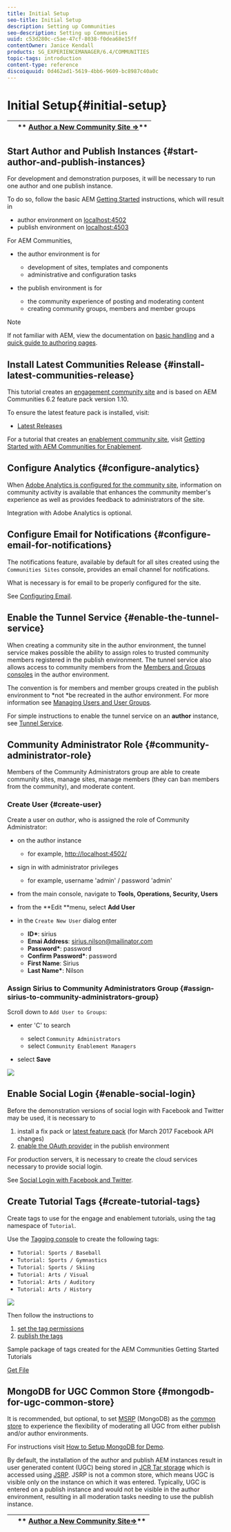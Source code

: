 ```yaml
---
title: Initial Setup
seo-title: Initial Setup
description: Setting up Communities
seo-description: Setting up Communities
uuid: c53d280c-c5ae-47cf-8038-f0dea68e15ff
contentOwner: Janice Kendall
products: SG_EXPERIENCEMANAGER/6.4/COMMUNITIES
topic-tags: introduction
content-type: reference
discoiquuid: 0d462ad1-5619-4bb6-9609-bc8987c40a0c
---
```


# Initial Setup{#initial-setup}

|   |** [Author a New Community Site ⇒](/help/communities/create-site.md)** |
|---|---|

## Start Author and Publish Instances {#start-author-and-publish-instances}

For development and demonstration purposes, it will be necessary to run one author and one publish instance.

To do so, follow the basic AEM [Getting Started](/help/sites/deploying/using/deploy.md#getting-started) instructions, which will result in

* author environment on [localhost:4502](http://localhost:4502/)
* publish environment on [localhost:4503](http://localhost:4503/)

For AEM Communities,

* the author environment is for

    * development of sites, templates and components
    * administrative and configuration tasks

* the publish environment is for

    * the community experience of posting and moderating content
    * creating community groups, members and member groups

>[!NOTE]
>
>If not familiar with AEM, view the documentation on [basic handling](/help/sites/authoring/using/basic-handling.md) and a [quick guide to authoring pages](/help/sites/authoring/using/qg-page-authoring.md).

## Install Latest Communities Release {#install-latest-communities-release}

This tutorial creates an [engagement community site](/help/communities/overview.md#engagement-community) and is based on AEM Communities 6.2 feature pack version 1.10.

To ensure the latest feature pack is installed, visit:

* [Latest Releases](/help/communities/deploy-communities.md#latest-releases)

For a tutorial that creates an [enablement community site](/help/communities/overview.md#enablement-community), visit [Getting Started with AEM Communities for Enablement](/help/communities/getting-started-enablement.md).

## Configure Analytics {#configure-analytics}

When [Adobe Analytics is configured for the community site](/help/communities/analytics.md), information on community activity is available that enhances the community member's experience as well as provides feedback to administrators of the site.

Integration with Adobe Analytics is optional.

## Configure Email for Notifications {#configure-email-for-notifications}

The notifications feature, available by default for all sites created using the `Communities Sites` console, provides an email channel for notifications.

What is necessary is for email to be properly configured for the site.

See [Configuring Email](/help/communities/email.md).

## Enable the Tunnel Service {#enable-the-tunnel-service}

When creating a community site in the author environment, the tunnel service makes possible the ability to assign roles to trusted community members registered in the publish environment. The tunnel service also allows access to community members from the [Members and Groups consoles](/help/communities/members.md) in the author environment.

The convention is for members and member groups created in the publish environment to *not *be recreated in the author environment. For more information see [Managing Users and User Groups](/help/communities/users.md).

For simple instructions to enable the tunnel service on an **author** instance, see [Tunnel Service](/help/communities/deploy-communities.md#tunnel-service-on-author).

## Community Administrator Role {#community-administrator-role}

Members of the Community Administrators group are able to create community sites, manage sites, manage members (they can ban members from the community), and moderate content.

### Create User {#create-user}

Create a user on *author*, who is assigned the role of Community Administrator:

* on the author instance

    * for example, [http://localhost:4502/](http://localhost:4503/)

* sign in with administrator privileges

    * for example, username 'admin' / password 'admin'

* from the main console, navigate to **Tools, Operations, Security, Users**
* from the **Edit **menu, select **Add User**

* in the `Create New User` dialog enter

    * **ID&#42;**: sirius
    * **Emai Address**: sirius.nilson@mailinator.com
    * **Password&#42;**: password
    * **Confirm Password&#42;**: password
    * **First Name**: Sirius
    * **Last Name&#42;**: Nilson

### Assign Sirius to Community Administrators Group {#assign-sirius-to-community-administrators-group}

Scroll down to `Add User to Groups`:

* enter 'C' to search

    * select `Community Administrators`
    * select `Community Enablement Managers`

* select **Save**

![](assets/chlimage_1-301.png)

## Enable Social Login {#enable-social-login}

Before the demonstration versions of social login with Facebook and Twitter may be used, it is necessary to

1. install a fix pack or [latest feature pack](/help/communities/deploy-communities.md#latestfeaturepack) (for March 2017 Facebook API changes)
1. [enable the OAuth provider](/help/communities/social-login.md#adobe-granite-oauth-authentication-handler) in the publish environment

For production servers, it is necessary to create the cloud services necessary to provide social login.

See [Social Login with Facebook and Twitter](/help/communities/social-login.md).

## Create Tutorial Tags {#create-tutorial-tags}

Create tags to use for the engage and enablement tutorials, using the tag namespace of `Tutorial`.

Use the [Tagging console](/help/sites/administering/using/tags.md#tagging-console) to create the following tags:

* `Tutorial: Sports / Baseball`
* `Tutorial: Sports / Gymnastics`
* `Tutorial: Sports / Skiing`
* `Tutorial: Arts / Visual`
* `Tutorial: Arts / Auditory`
* `Tutorial: Arts / History`

![](assets/chlimage_1-302.png)

Then follow the instructions to

1. [set the tag permissions](/help/sites/administering/using/tags.md#setting-tag-permissions)
1. [publish the tags](/help/sites/administering/using/tags.md#publishing-tags)

Sample package of tags created for the AEM Communities Getting Started Tutorials

[Get File](assets/tutorial_tags-v63.zip)

## MongoDB for UGC Common Store {#mongodb-for-ugc-common-store}

It is recommended, but optional, to set [MSRP](/help/communities/msrp.md) (MongoDB) as the [common store](/help/communities/working-with-srp.md) to experience the flexibility of moderating all UGC from either publish and/or author environments.

For instructions visit [How to Setup MongoDB for Demo](/help/communities/demo-mongo.md).

By default, the installation of the author and publish AEM instances result in user generated content (UGC) being stored in [JCR Tar storage](/help/sites/deploying/using/platform.md) which is accessed using [JSRP](/help/communities/jsrp.md). JSRP is not a common store, which means UGC is visible only on the instance on which it was entered. Typically, UGC is entered on a publish instance and would not be visible in the author environment, resulting in all moderation tasks needing to use the publish instance.

|   |** [Author a New Community Site⇒](/help/communities/create-site.md)** |
|---|---|

